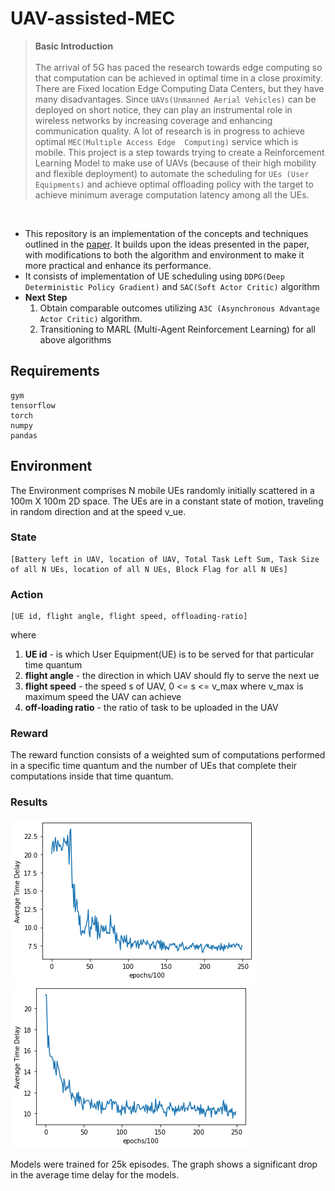 # UAV-assisted-MEC


> **Basic Introduction** <br><br>
The arrival of 5G has paced the research towards edge computing so that computation can be achieved in optimal time in a close proximity. There are Fixed location Edge Computing Data Centers, but they have many disadvantages. Since `UAVs(Unmanned Aerial Vehicles)` can be deployed on short notice, they can play an instrumental role in wireless networks by increasing coverage and enhancing communication quality. A lot of research is in progress to achieve optimal `MEC(Multiple Access Edge  Computing)` service which is mobile. This project is a step towards trying to create a Reinforcement Learning Model to make use of UAVs (because of their high mobility and flexible deployment) to automate the scheduling for `UEs (User Equipments)` and achieve optimal offloading policy with the target to achieve minimum average computation latency among all the UEs.

<br>

- This repository is an implementation of the concepts and techniques outlined in the [paper](https://link.springer.com/article/10.1007/s11276-021-02632-z). It builds upon the ideas presented in the paper, with modifications to both the algorithm and environment to make it more practical and enhance its performance.
- It consists of implementation of UE scheduling using `DDPG(Deep Deterministic Policy Gradient)` and `SAC(Soft Actor Critic)` algorithm
- **Next Step** 
  1. Obtain comparable outcomes utilizing `A3C (Asynchronous Advantage Actor Critic)` algorithm.
  2. Transitioning to MARL (Multi-Agent Reinforcement Learning) for all above algorithms

## Requirements
```
gym
tensorflow
torch
numpy
pandas
```


## Environment
The Environment comprises N mobile UEs randomly initially scattered in a 100m X 100m 2D space. The UEs are in a constant state of motion, traveling in random direction and at the speed v_ue.

### State
```
[Battery left in UAV, location of UAV, Total Task Left Sum, Task Size of all N UEs, location of all N UEs, Block Flag for all N UEs]
```

### Action
```
[UE id, flight angle, flight speed, offloading-ratio]
```
where
  1. **UE id** - is which User Equipment(UE) is to be served for that particular time quantum 
  2. **flight angle** - the direction in which UAV should fly to serve the next ue 
  3. **flight speed** - the speed s of UAV, 0 <= s <= v_max where v_max is maximum speed the UAV can achieve
  4. **off-loading ratio** - the ratio of task to be uploaded in the UAV

### Reward
The reward function consists of a weighted sum of computations performed in a specific time quantum and the number of UEs that complete their computations inside that time quantum.

### Results

![Result 1](/results/result1.png)
![Result 2](/results/result2.png)

Models were trained for 25k episodes.
The graph shows a significant drop in the average time delay for the models.
